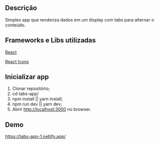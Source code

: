 ## Descrição

Simples app que renderiza dados em um display com tabs para alternar o conteúdo.

## Frameworks e Libs utilizadas

[React](https://github.com/facebook/react/)

[React Icons](https://github.com/react-icons/react-icons)

## Inicializar app

1) Clonar repositório;
2) cd tabs-app/
3) npm install || yarn install;
4) npm run dev || yarn dev;
5) Abrir [http://localhost:3000](http://localhost:3000) no browser.

## Demo

https://tabs-app-1.netlify.app/
